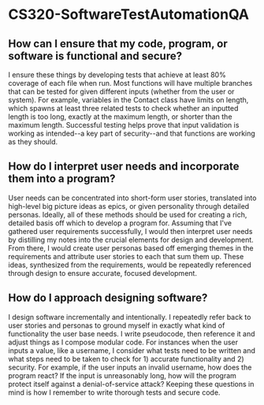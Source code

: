 # CS320-SoftwareTestAutomationQA
How can I ensure that my code, program, or software is functional and secure?
--
I ensure these things by developing tests that achieve at least 80% coverage of each file when run. Most functions will have multiple branches that can be tested for given different inputs (whether from the user or system). For example, variables in the Contact class have limits on length, which spawns at least three related tests to check whether an inputted length is too long, exactly at the maximum length, or shorter than the maximum length. Successful testing helps prove that input validation is working as intended--a key part of security--and that functions are working as they should.

How do I interpret user needs and incorporate them into a program?
--
User needs can be concentrated into short-form user stories, translated into high-level big picture ideas as epics, or given personality through detailed personas. Ideally, all of these methods should be used for creating a rich, detailed basis off which to develop a program for. Assuming that I've gathered user requirements successfully, I would then interpret user needs by distilling my notes into the crucial elements for design and development. From there, I would create user personas based off emerging themes in the requirements and attribute user stories to each that sum them up. These ideas, synthesized from the requirements, would be repeatedly referenced through design to ensure accurate, focused development.

How do I approach designing software?
--
I design software incrementally and intentionally. I repeatedly refer back to user stories and personas to ground myself in exactly what kind of functionality the user base needs. I write pseudocode, then reference it and adjust things as I compose modular code. For instances when the user inputs a value, like a username, I consider what tests need to be written and what steps need to be taken to check for 1) accurate functionality and 2) security. For example, if the user inputs an invalid username, how does the program react? If the input is unreasonably long, how will the program protect itself against a denial-of-service attack? Keeping these questions in mind is how I remember to write thorough tests and secure code.

